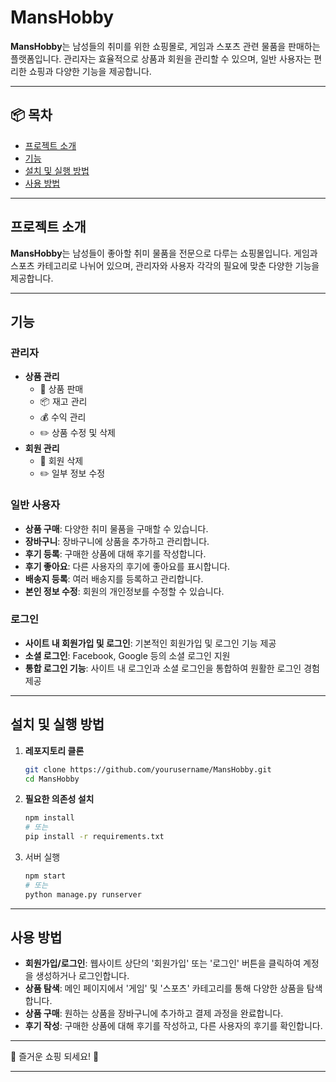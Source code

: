 # MansHobby

**MansHobby**는 남성들의 취미를 위한 쇼핑몰로, 게임과 스포츠 관련 물품을 판매하는 플랫폼입니다. 관리자는 효율적으로 상품과 회원을 관리할 수 있으며, 일반 사용자는 편리한 쇼핑과 다양한 기능을 제공합니다.

---

## 📦 목차

- [프로젝트 소개](#프로젝트-소개)
- [기능](#기능)
- [설치 및 실행 방법](#설치-및-실행-방법)
- [사용 방법](#사용-방법)

---

## 프로젝트 소개

**MansHobby**는 남성들이 좋아할 취미 물품을 전문으로 다루는 쇼핑몰입니다. 게임과 스포츠 카테고리로 나뉘어 있으며, 관리자와 사용자 각각의 필요에 맞춘 다양한 기능을 제공합니다.

---

## 기능

### 관리자

- **상품 관리**
  - 🛒 상품 판매
  - 📦 재고 관리
  - 💰 수익 관리
  - ✏️ 상품 수정 및 삭제
- **회원 관리**
  - 👤 회원 삭제
  - ✏️ 일부 정보 수정

### 일반 사용자

- **상품 구매**: 다양한 취미 물품을 구매할 수 있습니다.
- **장바구니**: 장바구니에 상품을 추가하고 관리합니다.
- **후기 등록**: 구매한 상품에 대해 후기를 작성합니다.
- **후기 좋아요**: 다른 사용자의 후기에 좋아요를 표시합니다.
- **배송지 등록**: 여러 배송지를 등록하고 관리합니다.
- **본인 정보 수정**: 회원의 개인정보를 수정할 수 있습니다.

### 로그인

- **사이트 내 회원가입 및 로그인**: 기본적인 회원가입 및 로그인 기능 제공
- **소셜 로그인**: Facebook, Google 등의 소셜 로그인 지원
- **통합 로그인 기능**: 사이트 내 로그인과 소셜 로그인을 통합하여 원활한 로그인 경험 제공

---

## 설치 및 실행 방법

1. **레포지토리 클론**
   ```bash
   git clone https://github.com/yourusername/MansHobby.git
   cd MansHobby

2. **필요한 의존성 설치**
   ```bash
   npm install
   # 또는
   pip install -r requirements.txt
   
3. 서버 실행
   ```bash
   npm start
   # 또는
   python manage.py runserver

---

## 사용 방법
- **회원가입/로그인**: 웹사이트 상단의 '회원가입' 또는 '로그인' 버튼을 클릭하여 계정을 생성하거나 로그인합니다.
- **상품 탐색**: 메인 페이지에서 '게임' 및 '스포츠' 카테고리를 통해 다양한 상품을 탐색합니다.
- **상품 구매**: 원하는 상품을 장바구니에 추가하고 결제 과정을 완료합니다.
- **후기 작성**: 구매한 상품에 대해 후기를 작성하고, 다른 사용자의 후기를 확인합니다.

---

🚀 즐거운 쇼핑 되세요! 🚀

---
